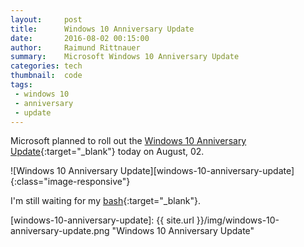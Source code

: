 ```yaml
---
layout:     post
title:      Windows 10 Anniversary Update
date:       2016-08-02 00:15:00
author:     Raimund Rittnauer
summary:    Microsoft Windows 10 Anniversary Update
categories: tech
thumbnail:  code
tags:
 - windows 10
 - anniversary
 - update
---
```


Microsoft planned to roll out the [Windows 10 Anniversary Update][1]{:target="_blank"} today on August, 02.

![Windows 10 Anniversary Update][windows-10-anniversary-update]{:class="image-responsive"}

I'm still waiting for my [bash][2]{:target="_blank"}.

<div class="embed-responsive embed-responsive-16by9">
  <script height="370px" width="658px" src="http://player.ooyala.com/iframe.js#pbid=dcc84e41db014454b08662a766057e2b&ec=I2cTF4NDE6B1nKvMaK6_0JxTtzPMFMMT"></script>
</div>

[1]: https://blogs.windows.com/windowsexperience/2016/06/29/windows-10-anniversary-update-available-august-2/
[2]: https://msdn.microsoft.com/en-us/commandline/wsl/about?f=255&MSPPError=-2147217396

[windows-10-anniversary-update]: {{ site.url }}/img/windows-10-anniversary-update.png "Windows 10 Anniversary Update"